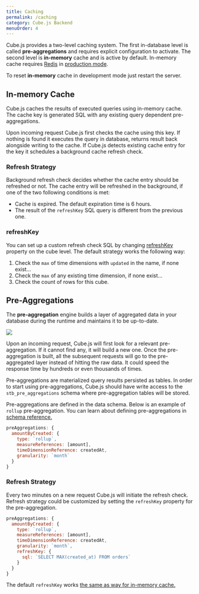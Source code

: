 ```yaml
---
title: Caching
permalink: /caching
category: Cube.js Backend
menuOrder: 4
---
```


Cube.js provides a two-level caching system. The first in-database level is
called **pre-aggregations** and requires explicit configuration to activate. The
second level is **in-memory** cache and is active by default. In-memory cache
requires [Redis](https://redis.io) in [production mode](deployment).

To reset **in-memory** cache in development mode just restart the server.

## In-memory Cache

Cube.js caches the results of executed queries using in-memory cache. The cache
key is generated SQL with any existing query dependent pre-aggregations.

Upon incoming request Cube.js first checks the cache using this key. If nothing
is found it executes the query in database, returns result back alongside writing to the cache.
If Cube.js detects existing cache entry for the key it schedules a background cache refresh check.


### Refresh Strategy

Background refresh check decides whether the cache entry should be refreshed or
not. The cache entry will be refreshed in the background, if one of the two following conditions is met:

- Cache is expired. The default expiration time is 6 hours.
- The result of the `refreshKey` SQL query is different from the previous one.

### refreshKey

You can set up a custom refresh check SQL by changing [refreshKey](cube#parameters-refresh-key) property on the cube level. The default strategy works the following way:

1. Check the `max` of time dimensions with `updated` in the name, if none exist…
2. Check the `max` of any existing time dimension, if none exist…
3. Check the count of rows for this cube.


## Pre-Aggregations

The **pre-aggregation** engine builds a layer of aggregated data in your database during the runtime and maintains it to be up-to-date.

![](https://media.graphcms.com/vDrAJk9eREy9wxVBllzj)

Upon an incoming request, Cube.js will first look for a relevant pre-aggregation. If it cannot find any, it will build a new one. Once the pre-aggregation is built, all the subsequent requests will go to the pre-aggregated layer instead of hitting the raw data. It could speed the response time by hundreds or even thousands of times.

Pre-aggregations are materialized query results persisted as tables. In order to start using pre-aggregations, Cube.js should have write access to the `stb_pre_aggregations` schema where pre-aggregation tables will be stored.

Pre-aggregations are defined in the data schema. Below is an example of `rollup`
pre-aggregation. You can learn about defining pre-aggregations in [schema
reference.](pre-aggregations)


```javascript
preAggregations: {
  amountByCreated: {
    type: `rollup`,
    measureReferences: [amount],
    timeDimensionReference: createdAt,
    granularity: `month`
  }
}
```

### Refresh Strategy

Every two minutes on a new request Cube.js will initiate the refresh
check. Refresh strategy could be customized by setting the `refreshKey` property
for the pre-aggregation.

```javascript
preAggregations: {
  amountByCreated: {
    type: `rollup`,
    measureReferences: [amount],
    timeDimensionReference: createdAt,
    granularity: `month`,
    refreshKey: {
      sql: `SELECT MAX(created_at) FROM orders`
    }
  }
}
```

The default `refreshKey` works [the same as way for in-memory cache.](http://localhost:8000/caching#in-memory-cache-refresh-key)
